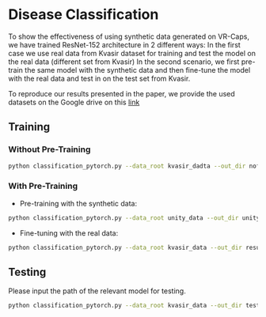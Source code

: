 # Disease Classification

To show the effectiveness of using synthetic data generated on VR-Caps, we have trained ResNet-152 architecture in 2 different ways:
In the first case we use real data from Kvasir dataset for training and test the model on the real data (different set from Kvasir)
In the second scenario, we first pre-train the same model with the synthetic data and then fine-tune the model with the real data and test in on the test set from Kvasir.

To reproduce our results presented in the paper, we provide the used datasets on the Google drive on this [link](https://drive.google.com/drive/folders/1PJvGr9i3G5oe1t_Qw6mwq2YX3QPmk5-T?usp=sharing)

## Training

### Without Pre-Training

```sh
python classification_pytorch.py --data_root kvasir_dadta --out_dir nofinetune --tensorboard_dir tensorboard --all_folds training --val_fold validation --action train --num_epochs 10
```
### With Pre-Training
 - Pre-training with the synthetic data:
```sh
python classification_pytorch.py --data_root unity_data --out_dir unity-pretrain --tensorboard_dir tensorboard --all_folds training --val_fold validation --action train --num_epochs 10
```
 - Fine-tuning with the real data:
```sh
python classification_pytorch.py --data_root kvasir_data --out_dir results/unity-pretrain-kvasir-finetune --tensorboard_dir tensorboard --all_folds training --val_fold validation --action retrain --num_epochs 10
```
## Testing
Please input the path of the relevant model for testing.

```sh
python classification_pytorch.py --data_root kvasir_data --out_dir test --tensorboard_dir tensorboard --all_folds training --val_fold validation --action test
```
